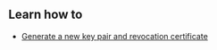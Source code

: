 
## Learn how to

 - [Generate a new key pair and revocation certificate](en/topics/tool-3-enigmail/1-new-key/3-1-learn.md)

